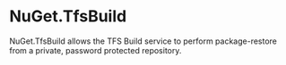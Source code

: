 NuGet.TfsBuild
==============

NuGet.TfsBuild allows the TFS Build service to perform package-restore from a private, password protected repository.
